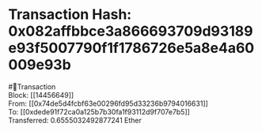 
Transaction Hash: 0x082affbbce3a866693709d93189e93f5007790f1f1786726e5a8e4a60009e93b
====================================================================================
  
#💸Transaction  
Block: [[14456649]]  
From: [[0x74de5d4fcbf63e00296fd95d33236b9794016631]]  
To: [[0xdede91f72ca0a125b7b30fa1f93112d9f707e7b5]]  
Transferred: 0.6555032492877241 Ether